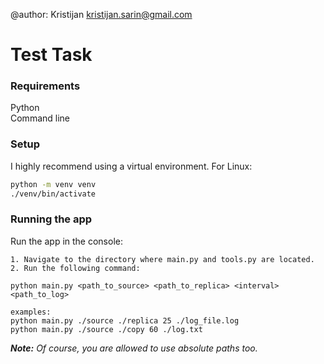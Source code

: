 @author: Kristijan <kristijan.sarin@gmail.com>
# Test Task

### Requirements

Python<br>
Command line

### Setup

I highly recommend using a virtual environment. For Linux:
```bash
python -m venv venv
./venv/bin/activate
```

### Running the app


Run the app in the console:
```command line:
1. Navigate to the directory where main.py and tools.py are located.
2. Run the following command:

python main.py <path_to_source> <path_to_replica> <interval> <path_to_log>

examples:
python main.py ./source ./replica 25 ./log_file.log
python main.py ./source ./copy 60 ./log.txt 
```

_**Note:** Of course, you are allowed to use absolute paths too._
